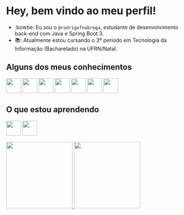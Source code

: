 # Hey, bem vindo ao meu perfil!
- :bowtie: Eu sou o `@rodrigofnobrega`, estudante de desenvolvimento back-end com Java e Spring Boot 3.
- 📚: Atualmente estou cursando o 3º período em Tecnologia da Informação (Bacharelado) na UFRN/Natal.

## Alguns dos meus conhecimentos
<img src="https://cdn.jsdelivr.net/gh/devicons/devicon/icons/linux/linux-original.svg" width="40" height="40"/> <img src="https://cdn.jsdelivr.net/gh/devicons/devicon@latest/icons/java/java-original.svg" width="40" height="40"/> <img src="https://cdn.jsdelivr.net/gh/devicons/devicon/icons/spring/spring-original-wordmark.svg" width="40" height="40" /> <img src="https://cdn.jsdelivr.net/gh/devicons/devicon/icons/git/git-original.svg" width="40" height="40"/> <img src="https://cdn.jsdelivr.net/gh/devicons/devicon/icons/postgresql/postgresql-original-wordmark.svg" width="40" height="40"/> <img src="https://cdn.jsdelivr.net/gh/devicons/devicon/icons/mysql/mysql-plain-wordmark.svg" width="40" height="40"/> <img src="https://cdn.jsdelivr.net/gh/devicons/devicon/icons/latex/latex-original.svg" width="40" height="40" />

## O que estou aprendendo
<img src="https://cdn.jsdelivr.net/gh/devicons/devicon@latest/icons/java/java-original.svg" width="40" height="40"/> <img src="https://cdn.jsdelivr.net/gh/devicons/devicon/icons/spring/spring-original-wordmark.svg" width="40" height="40" />
<div>
<a href="https://github.com/rodrigofnobrega">
<img height="180em" src="https://github-readme-stats.vercel.app/api/top-langs/?username=rodrigofnobrega&layout=compact&langs_count=7&theme=blueberry"/>
<img height="180em" src="https://github-readme-stats.vercel.app/api?username=rodrigofnobrega&show_icons=true&theme=blueberry&include_all_commits=true&count_private=true"/>
</div>
